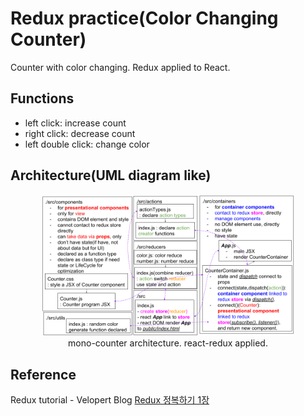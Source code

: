 # Redux practice(Color Changing Counter)
Counter with color changing. Redux applied to React.

## Functions
- left click: increase count
- right click: decrease count
- left double click: change color

## Architecture(UML diagram like)
<p align="center">
  <img width="80%" src="./image/reactWithRedux_ver0.2(combineReduce).png">
  <br>mono-counter architecture. react-redux applied.
</p>

## Reference
Redux tutorial - Velopert Blog [Redux 정복하기 1장](https://velopert.com/3346)
